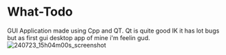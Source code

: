 # What-Todo
GUI Application made using Cpp and QT. Qt is quite good
IK it has lot bugs but as first gui desktop app of mine i'm feelin gud.
![240723_15h04m00s_screenshot](https://github.com/user-attachments/assets/b3cffc92-3f67-4519-b856-cd15ee43a146)
